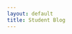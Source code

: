 ```yaml
---
layout: default
title: Student Blog
---
```


<html lang="en">

<head>
    <meta charset="UTF-8">
    <meta name="viewport" content="width=device-width, initial-scale=1.0">
    <title>Weather Application</title>
    <style>
        body {
            font-family: Arial, sans-serif;
            display: flex;
            justify-content: center;
            align-items: center;
            height: 100vh;
            margin: 0;
        }

        .container {
            text-align: center;
            padding: 20px;
            border: 2px solid #ddd;
            border-radius: 5px;
            width: 300px;
        }

        input[type="text"] {
            width: 100%;
            padding: 10px;
            margin-bottom: 20px;
            box-sizing: border-box;
            border: 1px solid #ddd;
            border-radius: 5px;
        }

        button {
            background-color: #4CAF50;
            color: white;
            padding: 10px 20px;
            border: none;
            border-radius: 5px;
            cursor: pointer;
            width: 100%;
        }

        button:hover {
            background-color: #45a049;
        }

        #result {
            margin-top: 20px;
            padding: 10px;
            border: 1px solid #ddd;
            border-radius: 5px;
        }
    </style>
</head>

<body>
    <div class="container">
        <h2>Weather Application</h2>
        <input type="text" id="location" placeholder="Enter city name" autofocus onkeyup="handleKeyPress(event)">
        <button onclick="getWeather()">Get Weather</button>
        <div id="result"></div>
    </div>

    <script>
        function handleKeyPress(event) {
            if (event.key === 'Enter') {
                getWeather();
            }
        }

        function getWeather() {
            const locationInput = document.getElementById('location');
            const resultDiv = document.getElementById('result');
            const location = locationInput.value.trim();

            if (location === '') {
                resultDiv.innerText = 'Please enter a location';
                return;
            }

            resultDiv.innerText = 'Loading...';

            fetch('https://backend.stu.nighthawkcodingsociety.com/api/weather/' + location)
                .then(response => response.json())
                .then(data => {
                    resultDiv.innerText = "Current Temperature in " + location + " is " + data["current"]["feelslike_f"] + " °F"+ " Current Windspeed in " + location + " is " +data["current"]["wind_mph"] + " MPH";

                })
                .catch(error => {
                    console.error('Error fetching data:', error);
                    resultDiv.innerText = 'An error occurred. Please try again later.';
                });
        }
    </script>
</body>

</html>

<div>
    <button><a href="https://weather.com/weather/tenday/l/San+Diego+CA?canonicalCityId=cb5c473781cc06501376639dce8f0823a99187dcb42c79471a4303c076d66452">Wind Speed</a></button>

<div>
    <button><a href="https://weather.com/weather/tenday/l/San+Diego+CA?canonicalCityId=cb5c473781cc06501376639dce8f0823a99187dcb42c79471a4303c076d66452">Temperature</a></button>
</div>

<div>
    <button><a href="https://weather.com/weather/tenday/l/San+Diego+CA?canonicalCityId=cb5c473781cc06501376639dce8f0823a99187dcb42c79471a4303c076d66452">Tommorrow</a></button>
</div>

